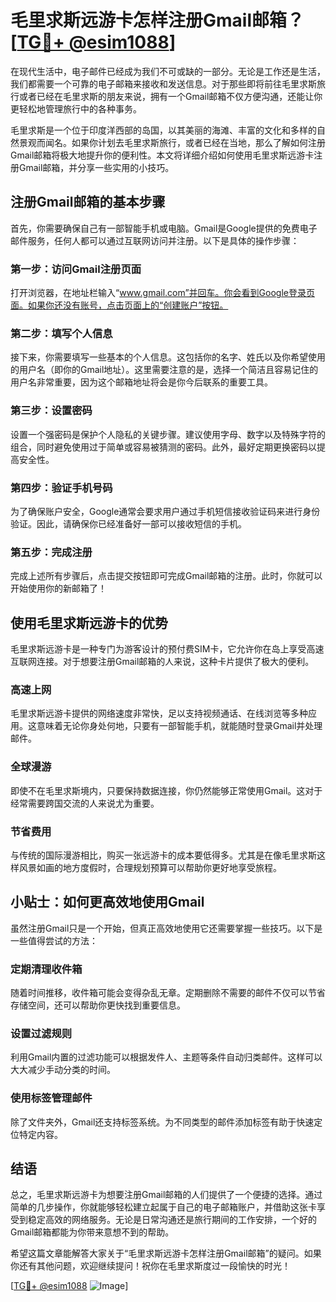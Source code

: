 # 毛里求斯远游卡怎样注册Gmail邮箱？[[TG💪+ @esim1088](https://t.me/s/esim1088)]

在现代生活中，电子邮件已经成为我们不可或缺的一部分。无论是工作还是生活，我们都需要一个可靠的电子邮箱来接收和发送信息。对于那些即将前往毛里求斯旅行或者已经在毛里求斯的朋友来说，拥有一个Gmail邮箱不仅方便沟通，还能让你更轻松地管理旅行中的各种事务。

毛里求斯是一个位于印度洋西部的岛国，以其美丽的海滩、丰富的文化和多样的自然景观而闻名。如果你计划去毛里求斯旅行，或者已经在当地，那么了解如何注册Gmail邮箱将极大地提升你的便利性。本文将详细介绍如何使用毛里求斯远游卡注册Gmail邮箱，并分享一些实用的小技巧。

## 注册Gmail邮箱的基本步骤

首先，你需要确保自己有一部智能手机或电脑。Gmail是Google提供的免费电子邮件服务，任何人都可以通过互联网访问并注册。以下是具体的操作步骤：

### 第一步：访问Gmail注册页面

打开浏览器，在地址栏输入“www.gmail.com”并回车。你会看到Google登录页面。如果你还没有账号，点击页面上的“创建账户”按钮。

### 第二步：填写个人信息

接下来，你需要填写一些基本的个人信息。这包括你的名字、姓氏以及你希望使用的用户名（即你的Gmail地址）。这里需要注意的是，选择一个简洁且容易记住的用户名非常重要，因为这个邮箱地址将会是你今后联系的重要工具。

### 第三步：设置密码

设置一个强密码是保护个人隐私的关键步骤。建议使用字母、数字以及特殊字符的组合，同时避免使用过于简单或容易被猜测的密码。此外，最好定期更换密码以提高安全性。

### 第四步：验证手机号码

为了确保账户安全，Google通常会要求用户通过手机短信接收验证码来进行身份验证。因此，请确保你已经准备好一部可以接收短信的手机。

### 第五步：完成注册

完成上述所有步骤后，点击提交按钮即可完成Gmail邮箱的注册。此时，你就可以开始使用你的新邮箱了！

## 使用毛里求斯远游卡的优势

毛里求斯远游卡是一种专门为游客设计的预付费SIM卡，它允许你在岛上享受高速互联网连接。对于想要注册Gmail邮箱的人来说，这种卡片提供了极大的便利。

### 高速上网

毛里求斯远游卡提供的网络速度非常快，足以支持视频通话、在线浏览等多种应用。这意味着无论你身处何地，只要有一部智能手机，就能随时登录Gmail并处理邮件。

### 全球漫游

即使不在毛里求斯境内，只要保持数据连接，你仍然能够正常使用Gmail。这对于经常需要跨国交流的人来说尤为重要。

### 节省费用

与传统的国际漫游相比，购买一张远游卡的成本要低得多。尤其是在像毛里求斯这样风景如画的地方度假时，合理规划预算可以帮助你更好地享受旅程。

## 小贴士：如何更高效地使用Gmail

虽然注册Gmail只是一个开始，但真正高效地使用它还需要掌握一些技巧。以下是一些值得尝试的方法：

### 定期清理收件箱

随着时间推移，收件箱可能会变得杂乱无章。定期删除不需要的邮件不仅可以节省存储空间，还可以帮助你更快找到重要信息。

### 设置过滤规则

利用Gmail内置的过滤功能可以根据发件人、主题等条件自动归类邮件。这样可以大大减少手动分类的时间。

### 使用标签管理邮件

除了文件夹外，Gmail还支持标签系统。为不同类型的邮件添加标签有助于快速定位特定内容。

## 结语

总之，毛里求斯远游卡为想要注册Gmail邮箱的人们提供了一个便捷的选择。通过简单的几步操作，你就能够轻松建立起属于自己的电子邮箱账户，并借助这张卡享受到稳定高效的网络服务。无论是日常沟通还是旅行期间的工作安排，一个好的Gmail邮箱都能为你带来意想不到的帮助。

希望这篇文章能解答大家关于“毛里求斯远游卡怎样注册Gmail邮箱”的疑问。如果你还有其他问题，欢迎继续提问！祝你在毛里求斯度过一段愉快的时光！

[[TG💪+ @esim1088](https://t.me/s/esim1088) ![Image](https://i.postimg.cc/4NQfJmqS/Snipaste-2025-05-13-00-14-12.png)]